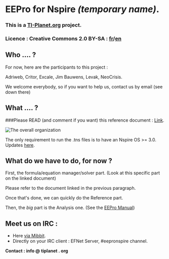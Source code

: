# EEPro for Nspire  *(temporary name)*.

### This is a [TI-Planet.org](http://tiplanet.org) project.

### Licence : Creative Commons 2.0 BY-SA : [fr](http://creativecommons.org/licenses/by-sa/2.0/fr/legalcode)/[en](http://creativecommons.org/licenses/by-sa/2.0/legalcode)


## Who .... ?
For now, here are the participants to this project :

Adriweb, Critor, Excale, Jim Bauwens, Levak, NeoCrisis.

We welcome everybody, so if you want to help us, contact us by email (see down there)

## What .... ?
###Please READ (and comment if you want) this reference document : [Link](https://docs.google.com/document/d/1LBjZiKBB3k_bAIDWjTVRH9zTrX5DUQZ6BOXLhKveqJk).

![The overall organization](http://i.imgur.com/Uj6QS.png)
 
The only requirement to run the .tns files is to have an Nspire OS >= 3.0. Updates [here](http://education.ti.com).

## What do we have to do, for now ?
First, the formula/equation manager/solver part.  (Look at this specific part on the linked document)

Please refer to the document linked in the previous paragraph.

Once that's done, we can quickly do the Reference part.

Then, the *big* part is the Analysis one. (See the [EEPro Manual](http://tiplanet.org/modules/archives/eepro.pdf))

## Meet us on IRC :
- Here [via Mibbit](http://mibbit.com/chat/#eepronspire@efnet).
- Directly on your IRC client : EFNet Server, #eepronspire channel.


__Contact : info @ tiplanet . org__
